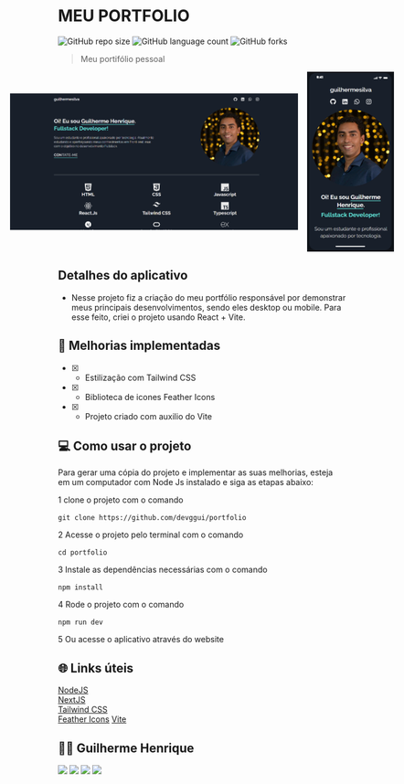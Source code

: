 # MEU PORTFOLIO

![GitHub repo size](https://img.shields.io/github/repo-size/devggui/portfolio)
![GitHub language count](https://img.shields.io/github/languages/count/devggui/portfolio)
![GitHub forks](https://img.shields.io/github/forks/devggui/portfolio)


> Meu portifólio pessoal

<div style="width:100%; display:flex; align-items:center; gap:16px; justify-content:center">
<img src="./public/preview/desktop-preview.png" width="100%">
<img src="./public/preview/mobile-preview.png" width="30%">
</div>

## Detalhes do aplicativo

- Nesse projeto fiz a criação do meu portfólio responsável por demonstrar meus principais desenvolvimentos, sendo eles desktop ou mobile.
Para esse feito, criei o projeto usando React + Vite.


## 🚀 Melhorias implementadas
- [x] - Estilização com Tailwind CSS
- [x] - Biblioteca de icones Feather Icons
- [x] - Projeto criado com auxilio do Vite


## 💻 Como usar o projeto
Para gerar uma cópia do projeto e implementar as suas melhorias, esteja em um computador com Node Js instalado e siga as etapas abaixo:

1  clone o projeto com o comando 
```
git clone https://github.com/devggui/portfolio
``` 
2  Acesse o projeto pelo terminal com o comando 
```
cd portfolio
```  
3  Instale as dependências necessárias com o comando
```
npm install
```
4  Rode o projeto com o comando
```
npm run dev
``` 
5  Ou acesse o aplicativo através do website []() 


## 🌐 Links úteis
[NodeJS](https://nodejs.org/en/download)  
[NextJS](https://nextjs.org)  
[Tailwind CSS](https://tailwindcss.com)  
[Feather Icons](https://feathericons.com)
[Vite](https://vitejs.dev)


## 🧑‍💻 Guilherme Henrique

[<img src="https://img.shields.io/badge/linkedin-%230077B5.svg?&style=for-the-badge&logo=linkedin&logoColor=white" />](https://www.linkedin.com/in/devggui)
[<img src=" https://img.shields.io/badge/GitHub-100000?style=for-the-badge&logo=github&logoColor=white" />](https://gthub.com/devggui)
[<img src="https://img.shields.io/badge/WhatsApp-25D366?style=for-the-badge&logo=whatsapp&logoColor=white"/>](http://wa.me/5514998619263)
[<img src="https://img.shields.io/website-up-down-green-red/http/shields.io.svg" height="28" />](https://devggui.netlify.app)
